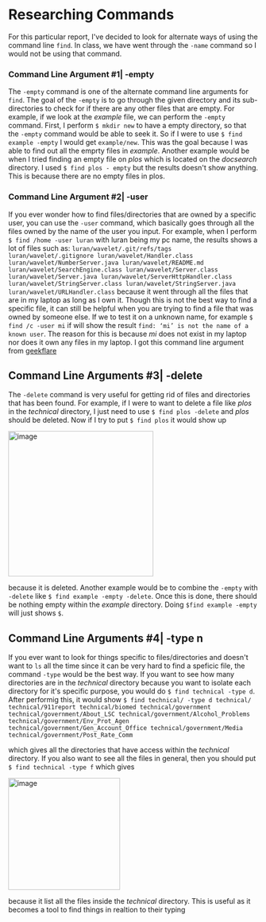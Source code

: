 # Researching Commands

For this particular report, I've decided to look for alternate ways of using the command line  `find`. In class, we have went through the
`-name` command so I would not be using that command.

### Command Line Argument #1| -empty
The `-empty` command is one of the alternate command line arguments for `find`. The goal of the `-empty` is to go through the given directory and its sub-directories to check for if there are any other files that are empty. For example, if we look at the *example* file, we can perform the `-empty` command. First, I perform 
`$ mkdir new` to have a empty directory, so that the `-empty` command would be able to seek it. So if I were to use `$ find example -empty` I would get `example/new`. This was the goal because I was able to find out all the emprty files in *example*. Another example would be when I tried finding an empty file on *plos* which is located on the *docsearch* directory. I used `$ find plos - empty` but the results doesn't show anything. This is because there are no empty files in plos.

### Command Line Argument #2| -user
If you ever wonder how to find files/directories that are owned by a specific user, you can use the `-user` command, which basically goes through all the files owned by the name of the user you input. For example, 
when I perform `$ find /home -user luran` with luran being my pc name, the results shows a lot of files such as:
`luran/wavelet/.git/refs/tags
luran/wavelet/.gitignore
luran/wavelet/Handler.class
luran/wavelet/NumberServer.java
luran/wavelet/README.md
luran/wavelet/SearchEngine.class
luran/wavelet/Server.class
luran/wavelet/Server.java
luran/wavelet/ServerHttpHandler.class
luran/wavelet/StringServer.class
luran/wavelet/StringServer.java
luran/wavelet/URLHandler.class`
because it went through all the files that are in my laptop as long as I own it. Though this is not the best way to find a specific file, it can still be helpful when you are trying to find a file that was owned by someone else. If we to test it on a unknown name, for example `$ find /c -user mi` if will show the result `find: ‘mi’ is not the name of a known user`. The reason for this is because *mi* does not exist in my laptop nor does it own any files in my laptop.
I got this command line argument from [geekflare](https://geekflare.com/linux-find-commands/)

## Command Line Arguments #3| -delete
The `-delete` command is very useful for getting rid of files and directories that has been found. For example, if I were to want to delete a file like *plos* in the *technical* directory, I just need to use `$ find plos -delete` and *plos* should be deleted. Now if I try to put `$ find plos` it would show up 

<img width="292" alt="image" src="https://github.com/lurany/cse15l-lab-reports/assets/130108693/de14cd75-81b2-4ee6-bef4-fd32b9821f8e">

because it is deleted. Another example would be to combine the `-empty` with `-delete` like `$ find example -empty -delete`. Once this is done, there should be nothing empty within the *example* directory. Doing `$find example -empty` will just shows `$`.

## Command Line Arguments #4| -type n
If you ever want to look for things specific to files/directories and doesn't want to `ls` all the time since it can be very hard to find a speficic file, the command `-type` would be the best way. If you want to see how many directories are in the *technical* directory because you want to isolate each directory for it's specific purpose, you would do `$ find technical -type d`. After performig this, it would show 
`$ find technical/ -type d
technical/
technical/911report
technical/biomed
technical/government
technical/government/About_LSC
technical/government/Alcohol_Problems
technical/government/Env_Prot_Agen
technical/government/Gen_Account_Office
technical/government/Media
technical/government/Post_Rate_Comm`

which gives all the directories that have access within the *technical* directory. If you also want to see all the files in general, then you should put `$ find technical -type f` which gives 

<img width="225" alt="image" src="https://github.com/lurany/cse15l-lab-reports/assets/130108693/bfcf9be6-4189-4608-afbf-3987de063aee">

because it list all the files inside the *technical* directory. This is useful as it becomes a tool to find things in realtion to their typing
